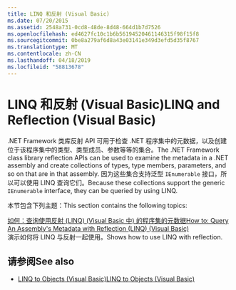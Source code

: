 ```yaml
---
title: LINQ 和反射 (Visual Basic)
ms.date: 07/20/2015
ms.assetid: 2548a731-0cd8-48de-8d48-664d1b7d7526
ms.openlocfilehash: ed4627fc10c1b6b56194520461146315f98f15f8
ms.sourcegitcommit: 0be8a279af6d8a43e03141e349d3efd5d35f8767
ms.translationtype: MT
ms.contentlocale: zh-CN
ms.lasthandoff: 04/18/2019
ms.locfileid: "58813678"
---
```

# <a name="linq-and-reflection-visual-basic"></a><span data-ttu-id="09bc0-102">LINQ 和反射 (Visual Basic)</span><span class="sxs-lookup"><span data-stu-id="09bc0-102">LINQ and Reflection (Visual Basic)</span></span>
<span data-ttu-id="09bc0-103">.NET Framework 类库反射 API 可用于检查 .NET 程序集中的元数据，以及创建位于该程序集中的类型、类型成员、参数等等的集合。</span><span class="sxs-lookup"><span data-stu-id="09bc0-103">The .NET Framework class library reflection APIs can be used to examine the metadata in a .NET assembly and create collections of types, type members, parameters, and so on that are in that assembly.</span></span> <span data-ttu-id="09bc0-104">因为这些集合支持泛型 `IEnumerable` 接口，所以可以使用 LINQ 查询它们。</span><span class="sxs-lookup"><span data-stu-id="09bc0-104">Because these collections support the generic `IEnumerable` interface, they can be queried by using LINQ.</span></span>  
  
 <span data-ttu-id="09bc0-105">本节包含下列主题：</span><span class="sxs-lookup"><span data-stu-id="09bc0-105">This section contains the following topics:</span></span>  
  
 [<span data-ttu-id="09bc0-106">如何：查询使用反射 (LINQ) (Visual Basic 中) 的程序集的元数据</span><span class="sxs-lookup"><span data-stu-id="09bc0-106">How to: Query An Assembly's Metadata with Reflection (LINQ) (Visual Basic)</span></span>](../../../../visual-basic/programming-guide/concepts/linq/how-to-query-an-assembly-s-metadata-with-reflection-linq.md)  
 <span data-ttu-id="09bc0-107">演示如何将 LINQ 与反射一起使用。</span><span class="sxs-lookup"><span data-stu-id="09bc0-107">Shows how to use LINQ with reflection.</span></span>  
  
## <a name="see-also"></a><span data-ttu-id="09bc0-108">请参阅</span><span class="sxs-lookup"><span data-stu-id="09bc0-108">See also</span></span>

- [<span data-ttu-id="09bc0-109">LINQ to Objects (Visual Basic)</span><span class="sxs-lookup"><span data-stu-id="09bc0-109">LINQ to Objects (Visual Basic)</span></span>](../../../../visual-basic/programming-guide/concepts/linq/linq-to-objects.md)
